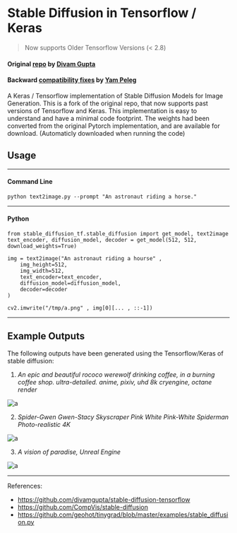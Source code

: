 

# Stable Diffusion in Tensorflow / Keras

> Now supports Older Tensorflow Versions (< 2.8)

#### Original [repo](https://github.com/divamgupta/stable-diffusion-tensorflow) by [Divam Gupta](https://github.com/divamgupta/)
#### Backward [compatibility fixes](https://github.com/ypeleg/stable-diffusion-tensorflow) by [Yam Peleg](https://github.com/ypeleg) 


A Keras / Tensorflow implementation of Stable Diffusion Models for Image Generation. This is a fork of the original repo, that now supports past versions of Tensorflow and Keras.
This implementation is easy to understand and have a minimal code footprint.
The weights had been converted from the original Pytorch implementation, and are available for download. (Automaticly downloaded when running the code) 


## Usage

_____

#### Command Line 

```
python text2image.py --prompt "An astronaut riding a horse."
```

_____

#### Python

```
from stable_diffusion_tf.stable_diffusion import get_model, text2image
text_encoder, diffusion_model, decoder = get_model(512, 512, download_weights=True)

img = text2image("An astronaut riding a hourse" , 
	img_height=512, 
	img_width=512,  
	text_encoder=text_encoder, 
	diffusion_model=diffusion_model, 
	decoder=decoder
)

cv2.imwrite("/tmp/a.png" , img[0][... , ::-1])

```
_____

## Example Outputs 

The following outputs have been generated using the Tensorflow/Keras of stable diffusion:

1) *An epic and beautiful rococo werewolf drinking coffee, in a burning coffee shop. ultra-detailed. anime, pixiv, uhd 8k cryengine, octane render*

![a](https://user-images.githubusercontent.com/1890549/190841598-3d0b9bd1-d679-4c8d-bd5e-b1e24397b5c8.png)


2) *Spider-Gwen Gwen-Stacy Skyscraper Pink White Pink-White Spiderman Photo-realistic 4K*

![a](https://user-images.githubusercontent.com/1890549/190841999-689c9c38-ece4-46a0-ad85-f459ec64c5b8.png)


3) *A vision of paradise, Unreal Engine*

![a](https://user-images.githubusercontent.com/1890549/190841886-239406ea-72cb-4570-8f4c-fcd074a7ad7f.png)

_____

References:

- https://github.com/divamgupta/stable-diffusion-tensorflow
- https://github.com/CompVis/stable-diffusion
- https://github.com/geohot/tinygrad/blob/master/examples/stable_diffusion.py
